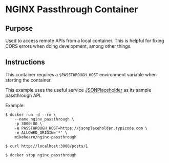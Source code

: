 # NGINX Passthrough Container

## Purpose

Used to access remote APIs from a local container. This is helpful for fixing
CORS errors when doing development, among other things.

## Instructions

This container requires a `$PASSTHROUGH_HOST` environment variable when
starting the container.

This example uses the useful service
[JSONPlaceholder](https://jsonplaceholder.typicode.com/) as its sample
passthrough API.

Example:

```
$ docker run -d --rm \
    --name nginx_passthrough \
    -p 3000:80 \
    -e PASSTHROUGH_HOST=https://jsonplaceholder.typicode.com \
    -e ALLOWED_ORIGIN='*' \
    mikehearn/nginx-passthrough

$ curl http://localhost:3000/posts/1

$ docker stop nginx_passthrough
```
